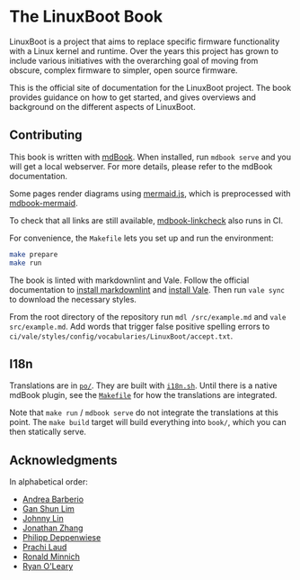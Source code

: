# The LinuxBoot Book

LinuxBoot is a project that aims to replace specific firmware functionality with
a Linux kernel and runtime. Over the years this project has grown to include
various initiatives with the overarching goal of moving from obscure, complex
firmware to simpler, open source firmware.

This is the official site of documentation for the LinuxBoot project. The book
provides guidance on how to get started, and gives overviews and
background on the different aspects of LinuxBoot.

## Contributing

This book is written with [mdBook](https://github.com/rust-lang/mdBook).
When installed, run `mdbook serve` and you will get a local webserver.
For more details, please refer to the mdBook documentation.

Some pages render diagrams using [mermaid.js](https://mermaid.js.org/), which is
preprocessed with [mdbook-mermaid](https://github.com/badboy/mdbook-mermaid).

To check that all links are still available, [mdbook-linkcheck](
https://github.com/Michael-F-Bryan/mdbook-linkcheck) also runs in CI.

For convenience, the `Makefile` lets you set up and run the environment:

```sh
make prepare
make run
```

The book is linted with markdownlint and Vale. Follow the official
documentation to [install
markdownlint](https://github.com/markdownlint/markdownlint?tab=readme-ov-file#installation)
and [install Vale](https://vale.sh/docs/install). Then run `vale sync` to
download the necessary styles.

From the root directory of the repository run `mdl /src/example.md` and `vale
src/example.md`. Add words that trigger false positive spelling errors to
`ci/vale/styles/config/vocabularies/LinuxBoot/accept.txt`.

## I18n

Translations are in [`po/`](po/). They are built with [`i18n.sh`](i18n.sh).
Until there is a native mdBook plugin, see the [`Makefile`](Makefile) for how
the translations are integrated.

Note that `make run` / `mdbook serve` do not integrate the translations at this
point. The `make build` target will build everything into `book/`, which you
can then statically serve.

## Acknowledgments

In alphabetical order:

* [Andrea Barberio](https://github.com/insomniacslk)
* [Gan Shun Lim](https://github.com/ganshun)
* [Johnny Lin](https://github.com/johnnylinwiwynn)
* [Jonathan Zhang](https://github.com/jonzhang-fb)
* [Philipp Deppenwiese](https://github.com/zaolin)
* [Prachi Laud](https://github.com/pallaud)
* [Ronald Minnich](https://github.com/rminnich)
* [Ryan O'Leary](https://github.com/rjoleary)

